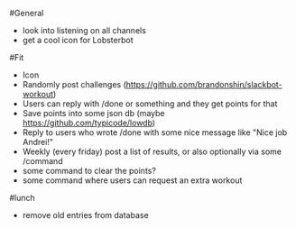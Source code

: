 #General
- look into listening on all channels
- get a cool icon for Lobsterbot

#Fit

- Icon
- Randomly post challenges (https://github.com/brandonshin/slackbot-workout)
- Users can reply with /done or something and they get points for that
- Save points into some json db (maybe https://github.com/typicode/lowdb)
- Reply to users who wrote /done with some nice message like "Nice job Andrei!"
- Weekly (every friday) post a list of results, or also optionally via some /command
- some command to clear the points?
- some command where users can request an extra workout

#lunch
- remove old entries from database
